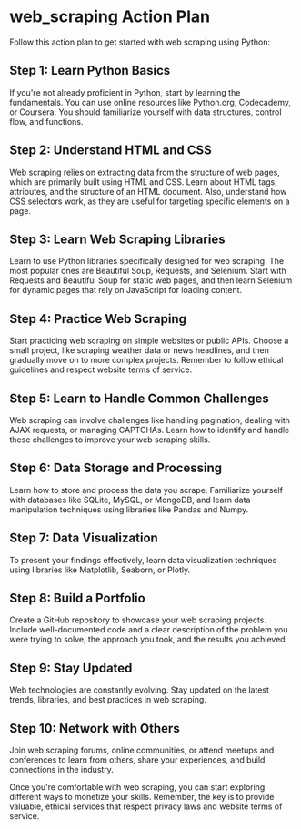 # web_scraping Action Plan

Follow this action plan to get started with web scraping using Python:

## Step 1: Learn Python Basics
If you're not already proficient in Python, start by learning the fundamentals. You can use online resources like Python.org, Codecademy, or Coursera. You should familiarize yourself with data structures, control flow, and functions.

## Step 2: Understand HTML and CSS
Web scraping relies on extracting data from the structure of web pages, which are primarily built using HTML and CSS. Learn about HTML tags, attributes, and the structure of an HTML document. Also, understand how CSS selectors work, as they are useful for targeting specific elements on a page.

## Step 3: Learn Web Scraping Libraries
Learn to use Python libraries specifically designed for web scraping. The most popular ones are Beautiful Soup, Requests, and Selenium. Start with Requests and Beautiful Soup for static web pages, and then learn Selenium for dynamic pages that rely on JavaScript for loading content.

## Step 4: Practice Web Scraping
Start practicing web scraping on simple websites or public APIs. Choose a small project, like scraping weather data or news headlines, and then gradually move on to more complex projects. Remember to follow ethical guidelines and respect website terms of service.

## Step 5: Learn to Handle Common Challenges
Web scraping can involve challenges like handling pagination, dealing with AJAX requests, or managing CAPTCHAs. Learn how to identify and handle these challenges to improve your web scraping skills.

## Step 6: Data Storage and Processing
Learn how to store and process the data you scrape. Familiarize yourself with databases like SQLite, MySQL, or MongoDB, and learn data manipulation techniques using libraries like Pandas and Numpy.

## Step 7: Data Visualization
To present your findings effectively, learn data visualization techniques using libraries like Matplotlib, Seaborn, or Plotly.

## Step 8: Build a Portfolio
Create a GitHub repository to showcase your web scraping projects. Include well-documented code and a clear description of the problem you were trying to solve, the approach you took, and the results you achieved.

## Step 9: Stay Updated
Web technologies are constantly evolving. Stay updated on the latest trends, libraries, and best practices in web scraping.

## Step 10: Network with Others
Join web scraping forums, online communities, or attend meetups and conferences to learn from others, share your experiences, and build connections in the industry.

Once you're comfortable with web scraping, you can start exploring different ways to monetize your skills. Remember, the key is to provide valuable, ethical services that respect privacy laws and website terms of service.
